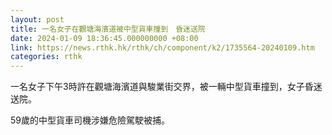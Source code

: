 ```yaml
---
layout: post
title: 一名女子在觀塘海濱道被中型貨車撞到　昏迷送院
date: 2024-01-09 18:36:45.000000000 +08:00
link: https://news.rthk.hk/rthk/ch/component/k2/1735564-20240109.htm
categories: rthk
---
```


一名女子下午3時許在觀塘海濱道與駿業街交界，被一輛中型貨車撞到，女子昏迷送院。

59歲的中型貨車司機涉嫌危險駕駛被捕。
